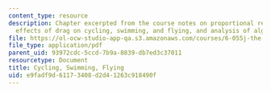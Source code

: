 ```yaml
---
content_type: resource
description: Chapter excerpted from the course notes on proportional reasoning, the
  effects of drag on cycling, swimming, and flying, and analysis of algorithms.
file: https://ol-ocw-studio-app-qa.s3.amazonaws.com/courses/6-055j-the-art-of-approximation-in-science-and-engineering-spring-2008/e9fadf9d61173408d2d41263c918490f_mar05.pdf
file_type: application/pdf
parent_uid: 93972cdc-5ccd-7b9a-8839-db7ed3c37011
resourcetype: Document
title: Cycling, Swimming, Flying
uid: e9fadf9d-6117-3408-d2d4-1263c918490f
---
```

